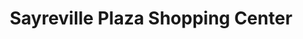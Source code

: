 ---
title: "Sayreville Plaza Shopping Center"
url: /south-amboy/sayreville-plaza-shopping-center/
shop: Einkaufszentrum
---